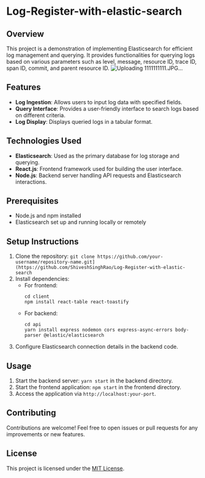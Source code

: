 # Log-Register-with-elastic-search


## Overview
This project is a demonstration of implementing Elasticsearch for efficient log management and querying. It provides functionalities for querying logs based on various parameters such as level, message, resource ID, trace ID, span ID, commit, and parent resource ID.
![Uploading 1111111111.JPG…]()

## Features
- **Log Ingestion**: Allows users to input log data with specified fields.
- **Query Interface**: Provides a user-friendly interface to search logs based on different criteria.
- **Log Display**: Displays queried logs in a tabular format.

## Technologies Used
- **Elasticsearch**: Used as the primary database for log storage and querying.
- **React.js**: Frontend framework used for building the user interface.
- **Node.js**: Backend server handling API requests and Elasticsearch interactions.

## Prerequisites
- Node.js and npm installed
- Elasticsearch set up and running locally or remotely

## Setup Instructions
1. Clone the repository: `git clone https://github.com/your-username/repository-name.git](https://github.com/ShiveshSinghRao/Log-Register-with-elastic-search`
2. Install dependencies:
   - For frontend:
     ```
     cd client
     npm install react-table react-toastify
     ```
   - For backend:
     ```
     cd api
     yarn install express nodemon cors express-async-errors body-parser @elastic/elasticsearch
     ```
3. Configure Elasticsearch connection details in the backend code.

## Usage
1. Start the backend server: `yarn start` in the backend directory.
2. Start the frontend application: `npm start` in the frontend directory.
3. Access the application via `http://localhost:your-port`.

## Contributing
Contributions are welcome! Feel free to open issues or pull requests for any improvements or new features.

## License
This project is licensed under the [MIT License](LICENSE).
